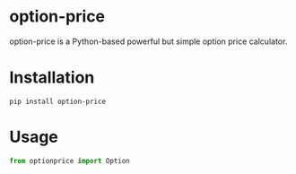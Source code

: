 # option-price
option-price is a Python-based powerful but simple option price calculator.

# Installation
```shell
pip install option-price
```
# Usage
```python
from optionprice import Option
```